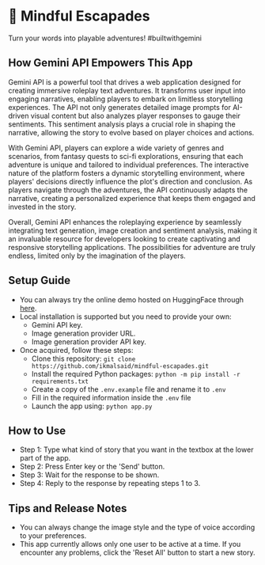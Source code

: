 # 💬 Mindful Escapades
Turn your words into playable adventures! #builtwithgemini

## How Gemini API Empowers This App
Gemini API is a powerful tool that drives a web application designed for creating immersive roleplay text adventures. It transforms user input into engaging narratives, enabling players to embark on limitless storytelling experiences. The API not only generates detailed image prompts for AI-driven visual content but also analyzes player responses to gauge their sentiments. This sentiment analysis plays a crucial role in shaping the narrative, allowing the story to evolve based on player choices and actions.

With Gemini API, players can explore a wide variety of genres and scenarios, from fantasy quests to sci-fi explorations, ensuring that each adventure is unique and tailored to individual preferences. The interactive nature of the platform fosters a dynamic storytelling environment, where players' decisions directly influence the plot's direction and conclusion. As players navigate through the adventures, the API continuously adapts the narrative, creating a personalized experience that keeps them engaged and invested in the story.

Overall, Gemini API enhances the roleplaying experience by seamlessly integrating text generation, image creation and sentiment analysis, making it an invaluable resource for developers looking to create captivating and responsive storytelling applications. The possibilities for adventure are truly endless, limited only by the imagination of the players.

## Setup Guide
- You can always try the online demo hosted on HuggingFace through [here](https://ikmalsaid-mindful-escapades.hf.space/).
- Local installation is supported but you need to provide your own:
  - Gemini API key.
  - Image generation provider URL.
  - Image generation provider API key.
- Once acquired, follow these steps:
  - Clone this repository: `git clone https://github.com/ikmalsaid/mindful-escapades.git`
  - Install the required Python packages: `python -m pip install -r requirements.txt`
  - Create a copy of the `.env.example` file and rename it to `.env`
  - Fill in the required information inside the `.env` file
  - Launch the app using: `python app.py`

## How to Use
- Step 1: Type what kind of story that you want in the textbox at the lower part of the app.
- Step 2: Press Enter key or the 'Send' button.
- Step 3: Wait for the response to be shown.
- Step 4: Reply to the response by repeating steps 1 to 3.

## Tips and Release Notes
- You can always change the image style and the type of voice according to your preferences.
- This app currently allows only one user to be active at a time. If you encounter any problems, click the 'Reset All' button to start a new story.
